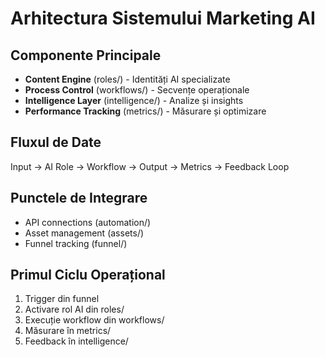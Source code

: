 # Arhitectura Sistemului Marketing AI

## Componente Principale
- **Content Engine** (roles/) - Identități AI specializate
- **Process Control** (workflows/) - Secvențe operaționale
- **Intelligence Layer** (intelligence/) - Analize și insights
- **Performance Tracking** (metrics/) - Măsurare și optimizare

## Fluxul de Date
Input → AI Role → Workflow → Output → Metrics → Feedback Loop

## Punctele de Integrare
- API connections (automation/)
- Asset management (assets/)
- Funnel tracking (funnel/)

## Primul Ciclu Operațional
1. Trigger din funnel
2. Activare rol AI din roles/
3. Execuție workflow din workflows/
4. Măsurare în metrics/
5. Feedback în intelligence/
